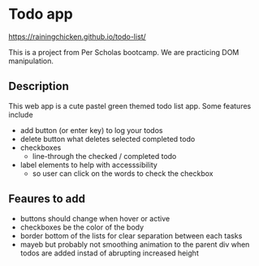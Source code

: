 # Todo app
https://rainingchicken.github.io/todo-list/

This is a project from Per Scholas bootcamp. We are practicing DOM manipulation.

## Description
This web app is a cute pastel green themed todo list app. Some features include
- add button (or enter key) to log your todos
- delete button what deletes selected completed todo
- checkboxes
  -  line-through the checked / completed todo
- label elements to help with accesssibility
  - so user can click on the words to check the checkbox

## Feaures to add
- buttons should change when hover or active
- checkboxes be the color of the body
- border bottom of the lists for clear separation between each tasks
- mayeb but probably not smoothing animation to the parent div when todos are added instad of abrupting increased height
